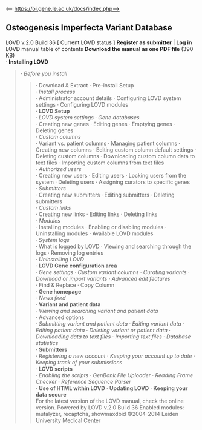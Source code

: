 <-- https://oi.gene.le.ac.uk/docs/index.php-->

## Osteogenesis Imperfecta Variant Database
LOVD v.2.0 Build 36 [ Current LOVD status ] 
**Register as submitter** | **Log in**  
LOVD manual table of contents
**Download the manual as one PDF file** (390 KB)  
· **Installing LOVD**  
> · _Before you install_  
>> · Download & Extract 
· Pre-install Setup  
> · _Install process_  
>> · Administrator account details 
· Configuring LOVD system settings 
· Configuring LOVD modules  
· **LOVD Setup**  
> · _LOVD system settings_ 
· _Gene databases_  
>> · Creating new genes 
· Editing genes 
· Emptying genes 
· Deleting genes  
> · _Custom columns_  
>> · Variant vs. patient columns 
· Managing patient columns 
· Creating new columns 
· Editing custom column default settings 
· Deleting custom columns 
· Downloading custom column data to text files 
· Importing custom columns from text files  
> · _Authorized users_  
>> · Creating new users 
· Editing users 
· Locking users from the system 
· Deleting users 
· Assigning curators to specific genes  
> · _Submitters_  
>> · Creating new submitters 
· Editing submitters 
· Deleting submitters  
> · _Custom links_  
>> · Creating new links 
· Editing links 
· Deleting links  
> · _Modules_  
>> · Installing modules 
· Enabling or disabling modules 
· Uninstalling modules 
· Available LOVD modules  
> · _System logs_  
>> · What is logged by LOVD 
· Viewing and searching through the logs 
· Removing log entries  
> · _Uninstalling LOVD_  
· **LOVD Gene configuration area**  
> · _Gene settings_ 
· _Custom variant columns_ 
· _Curating variants_ 
· _Download or import variants_ 
· _Advanced edit features_  
>> · Find & Replace 
· Copy Column  
· **Gene homepage**  
> · _News feed_  
· **Variant and patient data**  
> · _Viewing and searching variant and patient data_  
>> · Advanced options  
> · _Submitting variant and patient data_ 
· _Editing variant data_ 
· _Editing patient data_ 
· _Deleting variant or patient data_ 
· _Downloading data to text files_ 
· _Importing text files_ 
· _Database statistics_  
· **Submitters**  
> · _Registering a new account_ 
· _Keeping your account up to date_ 
· _Keeping track of your submissions_  
· **LOVD scripts**  
> · _Enabling the scripts_ 
· _GenBank File Uploader_ 
· _Reading Frame Checker_ 
· _Reference Sequence Parser_  
· **Use of HTML within LOVD** 
· **Updating LOVD** 
· **Keeping your data secure**  
For the latest version of the LOVD manual, check the online version. 
Powered by LOVD v.2.0 Build 36 
Enabled modules: mutalyzer, recaptcha, showmaxdbid 
©2004-2014 Leiden University Medical Center